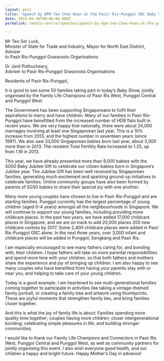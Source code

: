```yaml
---
layout: post
title: 'Speech by DPM Teo Chee Hean at the Pasir Ris-Punggol GRC Baby Singapore'
date: 2015-04-26T00:00:00.000Z
permalink: /media-centre/speeches/speech-by-dpm-teo-chee-hean-at-the-pasir-ris-punggol-grc-baby-singapore-on-26-apr-2015/

---
```



Mr Teo Ser Luck,  
Minister of State for Trade and Industry, Mayor for North East District, Adviser  
to Pasir Ris-Punggol Grassroots Organisations

Dr Janil Puthucheary,  
Adviser to Pasir Ris-Punggol Grassroots Organisations

Residents of Pasir Ris-Punggol,

It is good to see some 50 families taking part in today’s Baby Show, jointly organised by the Family Life Champions of Pasir Ris West, Punggol Central and Punggol West.   

The Government has been supporting Singaporeans to fulfil their aspirations to marry and have children. Many of our families in Pasir Ris-Punggol have benefitted from the increased number of HDB flats built in recent years. We are very happy that nationally, there were about 24,000 marriages involving at least one Singaporean last year. This is a 10% increase from 2013, and the highest number in seventeen years (since 1997). We also saw 33,000 Singaporean babies born last year, about 2,000 more than in 2013. The resident Total Fertility Rate increased to 1.25, up from 1.19 in 2013.   

This year, we have already presented more than 9,000 babies with the SG50 Baby Jubilee Gift to celebrate our citizen babies born in Singapore’s Jubilee year. The Jubilee Gift has been well received by Singaporean families, generating much excitement and sparking ground-up initiatives to celebrate families. Online community groups have also been formed by parents of SG50 babies to share their special joy with one another.  

Many more young couples have chosen to live in Pasir Ris-Punggol and are starting families. Punggol currently has the largest percentage of young children (aged 0-4 years) amongst all the neighbourhoods in Singapore. We will continue to support our young families, including providing more childcare places. In the past two years, we have added 17,000 childcare places in Singapore, and we are on track to add 20,000 places 200 new childcare centres by 2017. Some 2,400 childcare places were added in Pasir Ris-Punggol GRC alone.  In the next three years, over 3,000 infant and childcare places will be added in Punggol, Sengkang and Pasir Ris.  

I am especially encouraged to see many fathers caring for, and bonding with, their children. I hope fathers will take on more parental responsibilities and spend more time with your children, so that both fathers and mothers share the experience and joy of bringing up children. I am also happy to see many couples who have benefited from having your parents stay with or near you, and helping to take care of your young children.

Today is a good example. I am heartened to see multi-generational families coming together to participate in activities like taking a vintage-themed family portrait, or creating a family tree and artwork using thumbprints. These are joyful moments that strengthen family ties, and bring families closer together.

And this is what the joy of family life is about:  Families spending more quality time together; couples having more children; closer intergenerational bonding; celebrating simple pleasures in life; and building stronger communities.   

I would like to thank our Family Life Champions and Connectors in Pasir Ris West, Punggol Central and Punggol West, as well as community partners for jointly organising this event. I also wish everyone good health, and our children a happy and bright future.  Happy Mother’s Day in advance!


